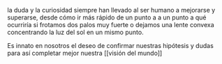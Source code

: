 
la duda y la curiosidad siempre han llevado al ser humano a mejorarse y superarse, desde cómo ir más rápido de un punto a a un punto a qué ocurriría si frotamos dos palos muy fuerte o dejamos una lente convexa concentrando la luz del sol en un mismo punto.

Es innato en nosotros el deseo de confirmar nuestras hipótesis y dudas para así completar mejor nuestra [[visión del mundo]]